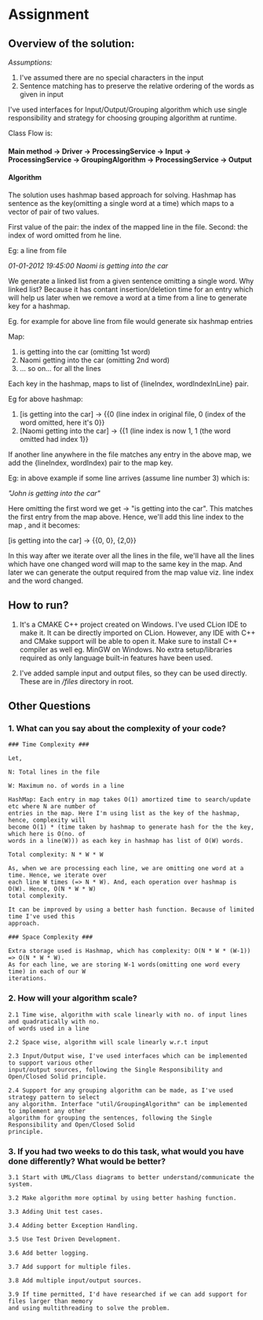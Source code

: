 # Assignment

## Overview of the solution:

*Assumptions:* 
1. I've assumed there are no special characters in the input
2. Sentence matching has to preserve the relative ordering of the words as given in input

I've used interfaces for Input/Output/Grouping algorithm which use single responsibility and 
strategy for choosing grouping algorithm at runtime.

Class Flow is:

#### Main method -> Driver -> ProcessingService -> Input -> ProcessingService -> GroupingAlgorithm -> ProcessingService -> Output ####

#### Algorithm ####
The solution uses hashmap based approach for solving.
Hashmap has sentence as the key(omitting a single word at a time) which maps to a vector of pair of 
two 
values.

First value of the pair: the index of the mapped line
in the file. Second: the index of word omitted from he line.


Eg: a line from file

*01-01-2012 19:45:00 Naomi is getting into the car*

We generate a linked list from a given sentence omitting a single word. Why linked list? Because 
it has contant insertion/deletion time for an entry which will help us later when we remove a 
word at a time from a line to generate key for a hashmap.

Eg. for example for above line from file would generate six hashmap entries

Map: 
1. is getting into the car (omitting 1st word)
2. Naomi getting into the car (omitting 2nd word)
3. ... so on... for all the lines

Each key in the hashmap, maps to list of {lineIndex, wordIndexInLine} pair.

Eg for above hashmap:

1. [is getting into the car] -> {{0 (line index in original file, 0 (index of the word omitted, 
   here it's 0}}
2. [Naomi getting into the car] -> {{1 (line index is now 1, 1 (the word omitted had index 1}}


If another line anywhere in the file matches any entry in the above map, we add the {lineIndex, 
wordIndex) pair to the map key.

Eg: in above example if some line arrives (assume line number 3) which is: 

*"John is getting into the car"*

Here omitting the first word we get -> "is getting into the car". This matches the first entry 
from the map above. Hence, we'll add this line index to the map , and it becomes:

[is getting into the car] -> {{0, 0}, {2,0}}

In this way after we iterate over all the lines in the file, we'll have all the lines which have 
one changed word will map to the same key in the map. And later we can generate the output 
required from the map value viz. line index and the word changed.

## How to run?

1. It's a CMAKE C++ project created on Windows. I've used CLion IDE to make it. It can be directly 
   imported 
   on CLion. 
   However, any IDE with C++ and CMake support will be able to open it. Make sure to install C++ 
   compiler 
   as well eg. MinGW on Windows. No extra setup/libraries required as only language built-in 
   features have been used.

2. I've added sample input and output files, so they can be used directly. These are in */files* 
   directory in root.

## Other Questions
### 1. What can you say about the complexity of your code? ###

    
    ### Time Complexity ###
    
    Let,
    
    N: Total lines in the file
    
    W: Maximum no. of words in a line
    
    HashMap: Each entry in map takes O(1) amortized time to search/update etc where N are number of 
    entries in the map. Here I'm using list as the key of the hashmap, hence, complexity will
    become O(1) * (time taken by hashmap to generate hash for the the key, which here is O(no. of 
    words in a line(W))) as each key in hashmap has list of O(W) words.
    
    Total complexity: N * W * W

    As, when we are processing each line, we are omitting one word at a time. Hence, we iterate over 
    each line W times (=> N * W). And, each operation over hashmap is O(W). Hence, O(N * W * W) 
    total complexity.

    It can be improved by using a better hash function. Because of limited time I've used this 
    approach.

    ### Space Complexity ###

    Extra storage used is Hashmap, which has complexity: O(N * W * (W-1)) => O(N * W * W). 
    As for each line, we are storing W-1 words(omitting one word every time) in each of our W 
    iterations.

### 2. How will your algorithm scale? ###
    

    2.1 Time wise, algorithm with scale linearly with no. of input lines and quadratically with no.
    of words used in a line

    2.2 Space wise, algorithm will scale linearly w.r.t input

    2.3 Input/Output wise, I've used interfaces which can be implemented to support various other
    input/output sources, following the Single Responsibility and Open/Closed Solid principle.

    2.4 Support for any grouping algorithm can be made, as I've used strategy pattern to select
    any algorithm. Interface "util/GroupingAlgorithm" can be implemented to implement any other 
    algorithm for grouping the sentences, following the Single Responsibility and Open/Closed Solid 
    principle.


### 3. If you had two weeks to do this task, what would you have done differently? What would be better? ###


    3.1 Start with UML/Class diagrams to better understand/communicate the system. 

    3.2 Make algorithm more optimal by using better hashing function.

    3.3 Adding Unit test cases.

    3.4 Adding better Exception Handling.

    3.5 Use Test Driven Development.

    3.6 Add better logging.

    3.7 Add support for multiple files.

    3.8 Add multiple input/output sources.

    3.9 If time permitted, I'd have researched if we can add support for files larger than memory 
    and using multithreading to solve the problem.


